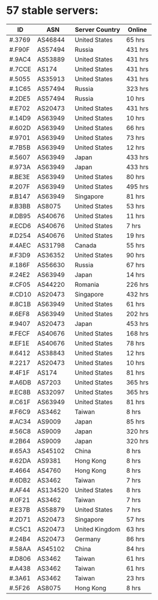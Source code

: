 # 57 stable servers:

| ID | ASN | Server Country | Online |
| ------ | ------ | ------ | ------ |
| #.3769 | AS46844 | United States | 65 hrs |
| #.F90F | AS57494 | Russia | 431 hrs |
| #.9AC4 | AS53889 | United States | 431 hrs |
| #.7CCE | AS174 | United States | 431 hrs |
| #.5055 | AS35913 | United States | 431 hrs |
| #.1C65 | AS57494 | Russia | 323 hrs |
| #.2DE5 | AS57494 | Russia | 10 hrs |
| #.E702 | AS20473 | United States | 431 hrs |
| #.14D9 | AS63949 | United States | 10 hrs |
| #.602D | AS63949 | United States | 66 hrs |
| #.9701 | AS63949 | United States | 73 hrs |
| #.7B5B | AS63949 | United States | 12 hrs |
| #.5607 | AS63949 | Japan | 433 hrs |
| #.973A | AS63949 | Japan | 433 hrs |
| #.BE3E | AS63949 | United States | 80 hrs |
| #.207F | AS63949 | United States | 495 hrs |
| #.B147 | AS63949 | Singapore | 81 hrs |
| #.B3BB | AS8075 | United States | 53 hrs |
| #.DB95 | AS40676 | United States | 11 hrs |
| #.ECD6 | AS40676 | United States | 7 hrs |
| #.D254 | AS40676 | United States | 19 hrs |
| #.4AEC | AS31798 | Canada | 55 hrs |
| #.F3D9 | AS36352 | United States | 90 hrs |
| #.186F | AS56630 | Russia | 67 hrs |
| #.24E2 | AS63949 | Japan | 14 hrs |
| #.CF05 | AS44220 | Romania | 226 hrs |
| #.CD10 | AS20473 | Singapore | 432 hrs |
| #.8C1B | AS63949 | United States | 61 hrs |
| #.6EF8 | AS63949 | United States | 202 hrs |
| #.9407 | AS20473 | Japan | 453 hrs |
| #.FECF | AS40676 | United States | 168 hrs |
| #.EF1E | AS40676 | United States | 78 hrs |
| #.6412 | AS38843 | United States | 12 hrs |
| #.2217 | AS20473 | United States | 10 hrs |
| #.4F1F | AS174 | United States | 81 hrs |
| #.A6DB | AS7203 | United States | 365 hrs |
| #.EC8B | AS32097 | United States | 365 hrs |
| #.C61F | AS63949 | United States | 81 hrs |
| #.F6C9 | AS3462 | Taiwan | 8 hrs |
| #.AC34 | AS9009 | Japan | 85 hrs |
| #.56C8 | AS9009 | Japan | 320 hrs |
| #.2B64 | AS9009 | Japan | 320 hrs |
| #.65A3 | AS45102 | China | 8 hrs |
| #.62DA | AS9381 | Hong Kong | 8 hrs |
| #.4664 | AS4760 | Hong Kong | 8 hrs |
| #.6DB2 | AS3462 | Taiwan | 7 hrs |
| #.AF44 | AS134520 | United States | 8 hrs |
| #.0F21 | AS3462 | Taiwan | 7 hrs |
| #.E37B | AS58879 | United States | 7 hrs |
| #.2D71 | AS20473 | Singapore | 57 hrs |
| #.C5C1 | AS20473 | United Kingdom | 63 hrs |
| #.24B4 | AS20473 | Germany | 86 hrs |
| #.58AA | AS45102 | China | 84 hrs |
| #.D806 | AS3462 | Taiwan | 61 hrs |
| #.A438 | AS3462 | Taiwan | 61 hrs |
| #.3A61 | AS3462 | Taiwan | 23 hrs |
| #.5F26 | AS8075 | Hong Kong | 8 hrs |

